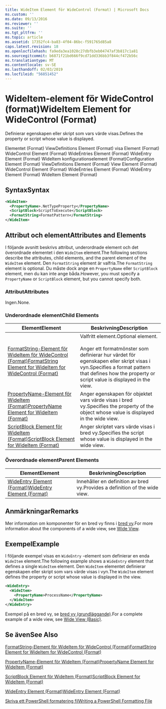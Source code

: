 ```yaml
---
title: WideItem Element för WideControl (Format) | Microsoft Docs
ms.custom: ''
ms.date: 09/13/2016
ms.reviewer: ''
ms.suite: ''
ms.tgt_pltfrm: ''
ms.topic: article
ms.assetid: 17352fc4-ba83-4f04-86bc-f591765d85a8
caps.latest.revision: 18
ms.openlocfilehash: fa9eda3ea1028c27dbfb3eb04747af3b817c1a81
ms.sourcegitcommit: b6871f21bd666f9cd71dd336bb3f844cf472b56c
ms.translationtype: MT
ms.contentlocale: sv-SE
ms.lasthandoff: 02/03/2019
ms.locfileid: "56851452"
---
```

# <a name="wideitem-element-for-widecontrol-format"></a><span data-ttu-id="00be5-102">WideItem-element för WideControl (format)</span><span class="sxs-lookup"><span data-stu-id="00be5-102">WideItem Element for WideControl (Format)</span></span>

<span data-ttu-id="00be5-103">Definierar egenskapen eller skript som vars värde visas.</span><span class="sxs-lookup"><span data-stu-id="00be5-103">Defines the property or script whose value is displayed.</span></span>

<span data-ttu-id="00be5-104">Elementet (Format) ViewDefinitions Element (Format) visa Element (Format) WideControl Element (Format) WideEntries Element (Format) WideEntry Element (Format) WideItem konfigurationselement (Format)</span><span class="sxs-lookup"><span data-stu-id="00be5-104">Configuration Element (Format) ViewDefinitions Element (Format) View Element (Format) WideControl Element (Format) WideEntries Element (Format) WideEntry Element (Format) WideItem Element (Format)</span></span>

## <a name="syntax"></a><span data-ttu-id="00be5-105">Syntax</span><span class="sxs-lookup"><span data-stu-id="00be5-105">Syntax</span></span>

```xml
<WideItem>
  <PropertyName>.NetTypeProperty</PropertyName>
  <ScriptBlock>ScriptToExecute</ScriptBlock>
  <FormatString>FormatPattern</FormatString>
</WideItem>
```

## <a name="attributes-and-elements"></a><span data-ttu-id="00be5-106">Attribut och element</span><span class="sxs-lookup"><span data-stu-id="00be5-106">Attributes and Elements</span></span>

<span data-ttu-id="00be5-107">I följande avsnitt beskrivs attribut, underordnade element och det överordnade elementet i den `WideItem` element.</span><span class="sxs-lookup"><span data-stu-id="00be5-107">The following sections describe the attributes, child elements, and the parent element of the `WideItem` element.</span></span> <span data-ttu-id="00be5-108">Den `FormatString` element är valfria.</span><span class="sxs-lookup"><span data-stu-id="00be5-108">The `FormatString` element is optional.</span></span> <span data-ttu-id="00be5-109">Du måste dock ange en `PropertyName` eller `ScriptBlock` element, men du kan inte ange båda.</span><span class="sxs-lookup"><span data-stu-id="00be5-109">However, you must specify a `PropertyName` or `ScriptBlock` element, but you cannot specify both.</span></span>

### <a name="attributes"></a><span data-ttu-id="00be5-110">Attribut</span><span class="sxs-lookup"><span data-stu-id="00be5-110">Attributes</span></span>

<span data-ttu-id="00be5-111">Ingen.</span><span class="sxs-lookup"><span data-stu-id="00be5-111">None.</span></span>

### <a name="child-elements"></a><span data-ttu-id="00be5-112">Underordnade element</span><span class="sxs-lookup"><span data-stu-id="00be5-112">Child Elements</span></span>

|<span data-ttu-id="00be5-113">Element</span><span class="sxs-lookup"><span data-stu-id="00be5-113">Element</span></span>|<span data-ttu-id="00be5-114">Beskrivning</span><span class="sxs-lookup"><span data-stu-id="00be5-114">Description</span></span>|
|-------------|-----------------|
|[<span data-ttu-id="00be5-115">FormatString-Element för WideItem för WideControl (Format)</span><span class="sxs-lookup"><span data-stu-id="00be5-115">FormatString Element for WideItem for WideControl (Format)</span></span>](./formatstring-element-for-wideitem-for-widecontrol-format.md)|<span data-ttu-id="00be5-116">Valfritt element.</span><span class="sxs-lookup"><span data-stu-id="00be5-116">Optional element.</span></span><br /><br /> <span data-ttu-id="00be5-117">Anger ett formatmönster som definierar hur värdet för egenskapen eller skript visas i vyn.</span><span class="sxs-lookup"><span data-stu-id="00be5-117">Specifies a format pattern that defines how the property or script value is displayed in the view.</span></span>|
|[<span data-ttu-id="00be5-118">PropertyName-Element för WideItem (Format)</span><span class="sxs-lookup"><span data-stu-id="00be5-118">PropertyName Element for WideItem (Format)</span></span>](./propertyname-element-for-wideitem-for-widecontrol-format.md)|<span data-ttu-id="00be5-119">Anger egenskapen för objektet vars värde visas i bred vy.</span><span class="sxs-lookup"><span data-stu-id="00be5-119">Specifies the property of the object whose value is displayed in the wide view.</span></span>|
|[<span data-ttu-id="00be5-120">ScriptBlock Element för WideItem (Format)</span><span class="sxs-lookup"><span data-stu-id="00be5-120">ScriptBlock Element for WideItem (Format)</span></span>](./scriptblock-element-for-wideitem-for-widecontrol-format.md)|<span data-ttu-id="00be5-121">Anger skriptet vars värde visas i bred vy.</span><span class="sxs-lookup"><span data-stu-id="00be5-121">Specifies the script whose value is displayed in the wide view.</span></span>|

### <a name="parent-elements"></a><span data-ttu-id="00be5-122">Överordnade element</span><span class="sxs-lookup"><span data-stu-id="00be5-122">Parent Elements</span></span>

|<span data-ttu-id="00be5-123">Element</span><span class="sxs-lookup"><span data-stu-id="00be5-123">Element</span></span>|<span data-ttu-id="00be5-124">Beskrivning</span><span class="sxs-lookup"><span data-stu-id="00be5-124">Description</span></span>|
|-------------|-----------------|
|[<span data-ttu-id="00be5-125">WideEntry Element (Format)</span><span class="sxs-lookup"><span data-stu-id="00be5-125">WideEntry Element (Format)</span></span>](./wideentry-element-for-widecontrol-format.md)|<span data-ttu-id="00be5-126">Innehåller en definition av bred vy.</span><span class="sxs-lookup"><span data-stu-id="00be5-126">Provides a definition of the wide view.</span></span>|

## <a name="remarks"></a><span data-ttu-id="00be5-127">Anmärkningar</span><span class="sxs-lookup"><span data-stu-id="00be5-127">Remarks</span></span>

<span data-ttu-id="00be5-128">Mer information om komponenter för en bred vy finns i [bred vy](./creating-a-wide-view.md).</span><span class="sxs-lookup"><span data-stu-id="00be5-128">For more information about the components of a wide view, see [Wide View](./creating-a-wide-view.md).</span></span>

## <a name="example"></a><span data-ttu-id="00be5-129">Exempel</span><span class="sxs-lookup"><span data-stu-id="00be5-129">Example</span></span>

<span data-ttu-id="00be5-130">I följande exempel visas en `WideEntry` -element som definierar en enda `WideItem` element.</span><span class="sxs-lookup"><span data-stu-id="00be5-130">The following example shows a `WideEntry` element that defines a single `WideItem` element.</span></span> <span data-ttu-id="00be5-131">Den `WideItem` elementet definierar egenskapen eller skript som vars värde visas i vyn.</span><span class="sxs-lookup"><span data-stu-id="00be5-131">The `WideItem` element defines the property or script whose value is displayed in the view.</span></span>

```xml
<WideEntry>
  <WideItem>
    <PropertyName>ProcessName</PropertyName>
  </WideItem>
</WideEntry>
```

<span data-ttu-id="00be5-132">Exempel på en bred vy, se [bred vy (grundläggande)](./wide-view-basic.md).</span><span class="sxs-lookup"><span data-stu-id="00be5-132">For a complete example of a wide view, see [Wide View (Basic)](./wide-view-basic.md).</span></span>

## <a name="see-also"></a><span data-ttu-id="00be5-133">Se även</span><span class="sxs-lookup"><span data-stu-id="00be5-133">See Also</span></span>

[<span data-ttu-id="00be5-134">FormatString-Element för WideItem för WideControl (Format)</span><span class="sxs-lookup"><span data-stu-id="00be5-134">FormatString Element for WideItem for WideControl (Format)</span></span>](./formatstring-element-for-wideitem-for-widecontrol-format.md)

[<span data-ttu-id="00be5-135">PropertyName-Element för WideItem (Format)</span><span class="sxs-lookup"><span data-stu-id="00be5-135">PropertyName Element for WideItem (Format)</span></span>](./propertyname-element-for-wideitem-for-widecontrol-format.md)

[<span data-ttu-id="00be5-136">ScriptBlock Element för WideItem (Format)</span><span class="sxs-lookup"><span data-stu-id="00be5-136">ScriptBlock Element for WideItem (Format)</span></span>](./scriptblock-element-for-wideitem-for-widecontrol-format.md)

[<span data-ttu-id="00be5-137">WideEntry Element (Format)</span><span class="sxs-lookup"><span data-stu-id="00be5-137">WideEntry Element (Format)</span></span>](./wideentry-element-for-widecontrol-format.md)

[<span data-ttu-id="00be5-138">Skriva ett PowerShell formatering fil</span><span class="sxs-lookup"><span data-stu-id="00be5-138">Writing a PowerShell Formatting File</span></span>](./writing-a-powershell-formatting-file.md)

